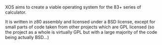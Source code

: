 XOS aims to create a viable operating system for the 83+ series of calculator.

It is written in z80 assembly and licensed under a BSD license, except for small parts of code taken from other projects which are GPL licensed (so the project as a whole is virtually GPL but with a large majority of the code being actually BSD...)